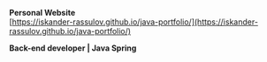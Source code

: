 **Personal Website**  
[https://iskander-rassulov.github.io/java-portfolio/](https://iskander-rassulov.github.io/java-portfolio/)  

**Back-end developer | Java Spring**
